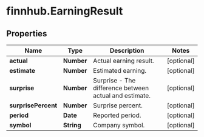 # finnhub.EarningResult

## Properties

Name | Type | Description | Notes
------------ | ------------- | ------------- | -------------
**actual** | **Number** | Actual earning result. | [optional] 
**estimate** | **Number** | Estimated earning. | [optional] 
**surprise** | **Number** | Surprise - The difference between actual and estimate. | [optional] 
**surprisePercent** | **Number** | Surprise percent. | [optional] 
**period** | **Date** | Reported period. | [optional] 
**symbol** | **String** | Company symbol. | [optional] 


